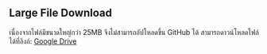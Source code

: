 ## Large File Download
เนื่องจากไฟล์มีขนาดใหญ่กว่า 25MB จึงไม่สามารถอัปโหลดขึ้น GitHub ได้ สามารถดาวน์โหลดไฟล์ได้ที่ลิงก์:
[Google Drive](https://drive.google.com/file/d/1q8pZnb7PYcweDIrbBMFFKNRVF-1efzyh/view?usp=sharing)
